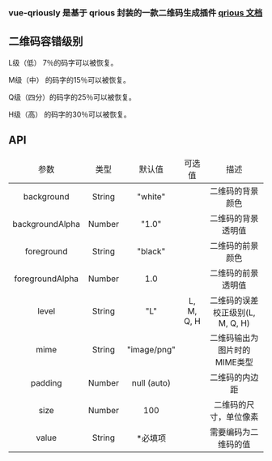 ### vue-qriously 是基于 qrious 封装的一款二维码生成插件 [qrious 文档](https://github.com/neocotic/qrious/blob/master/README.md)

## 二维码容错级别
L级（低） 7％的码字可以被恢复。

M级（中） 的码字的15％可以被恢复。

Q级（四分）的码字的25％可以被恢复。

H级（高） 的码字的30％可以被恢复。

## API
<table style="text-align: center">
  <thead>
    <tr>
        <td>参数</td>
        <td>类型</td>
        <td>默认值</td>
        <td>可选值</td>
        <td>描述</td>
    </tr>
  </thead>
  <tbody>
    <tr>
        <td>background</td>
        <td>String</td>
        <td>"white"</td>
        <td></td>
        <td>二维码的背景颜色</td>
    </tr>
    <tr>
        <td>backgroundAlpha</td>
        <td>Number</td>
        <td>"1.0"</td>
        <td></td>
        <td>二维码的背景透明值</td>
    </tr>
    <tr>
        <td>foreground</td>
        <td>String</td>
        <td>"black"</td>
        <td></td>
        <td>二维码的前景颜色</td>
    </tr>
    <tr>
        <td>foregroundAlpha</td>
        <td>Number</td>
        <td>1.0</td>
        <td></td>
        <td>二维码的前景透明值</td>
    </tr>
    <tr>
        <td>level</td>
        <td>String</td>
        <td>"L"</td>
        <td>L, M, Q, H</td>
        <td>二维码的误差校正级别(L, M, Q, H)</td>
    </tr>
    <tr>
        <td>mime</td>
        <td>String</td>
        <td>"image/png"</td>
        <td></td>
        <td>二维码输出为图片时的MIME类型</td>
    </tr>
    <tr>
        <td>padding</td>
        <td>Number</td>
        <td>null (auto)</td>
        <td></td>
        <td>二维码的内边距</td>
    </tr>
    <tr>
        <td>size</td>
        <td>Number</td>
        <td>100</td>
        <td></td>
        <td>二维码的尺寸，单位像素</td>
    </tr>
    <tr>
        <td>value</td>
        <td>String</td>
        <td>*必填项</td>
        <td></td>
        <td>需要编码为二维码的值</td>
    </tr>
  </tbody>
</table>